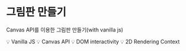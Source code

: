 # 그림판 만들기
Canvas API를 이용한 그림판 만들기(with vanilla js)

💡 Vanilla JS
💡 Canvas API
💡 DOM interactivity
💡 2D Rendering Context
